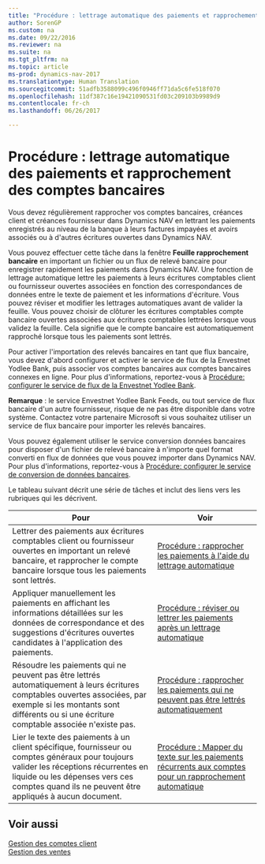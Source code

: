 ```yaml
---
title: "Procédure : lettrage automatique des paiements et rapprochement des comptes bancaires"
author: SorenGP
ms.custom: na
ms.date: 09/22/2016
ms.reviewer: na
ms.suite: na
ms.tgt_pltfrm: na
ms.topic: article
ms-prod: dynamics-nav-2017
ms.translationtype: Human Translation
ms.sourcegitcommit: 51adfb3588099c496f0946ff71da5c6fe518f070
ms.openlocfilehash: 11df387c16e19421090531fd03c209103b9989d9
ms.contentlocale: fr-ch
ms.lasthandoff: 06/26/2017

---
```


# <a name="apply-payments-automatically-and-reconcile-bank-accounts"></a>Procédure : lettrage automatique des paiements et rapprochement des comptes bancaires
Vous devez régulièrement rapprocher vos comptes bancaires, créances client et créances fournisseur dans Dynamics NAV en lettrant les paiements enregistrés au niveau de la banque à leurs factures impayées et avoirs associés ou à d'autres écritures ouvertes dans Dynamics NAV.

Vous pouvez effectuer cette tâche dans la fenêtre **Feuille rapprochement bancaire** en important un fichier ou un flux de relevé bancaire pour enregistrer rapidement les paiements dans Dynamics NAV. Une fonction de lettrage automatique lettre les paiements à leurs écritures comptables client ou fournisseur ouvertes associées en fonction des correspondances de données entre le texte de paiement et les informations d'écriture. Vous pouvez réviser et modifier les lettrages automatiques avant de valider la feuille. Vous pouvez choisir de clôturer les écritures comptables compte bancaire ouvertes associées aux écritures comptables lettrées lorsque vous validez la feuille. Cela signifie que le compte bancaire est automatiquement rapproché lorsque tous les paiements sont lettrés.

Pour activer l'importation des relevés bancaires en tant que flux bancaire, vous devez d'abord configurer et activer le service de flux de la Envestnet Yodlee Bank, puis associer vos comptes bancaires aux comptes bancaires connexes en ligne. Pour plus d'informations, reportez-vous à [Procédure: configurer le service de flux de la Envestnet Yodlee Bank](bank-how-setup-bank-statement-service.md).

**Remarque** : le service Envestnet Yodlee Bank Feeds, ou tout service de flux bancaire d'un autre fournisseur, risque de ne pas être disponible dans votre système. Contactez votre partenaire Microsoft si vous souhaitez utiliser un service de flux bancaire pour importer les relevés bancaires.

Vous pouvez également utiliser le service conversion données bancaires pour disposer d'un fichier de relevé bancaire à n'importe quel format converti en flux de données que vous pouvez importer dans Dynamics NAV. Pour plus d'informations, reportez-vous à [Procédure: configurer le service de conversion de données bancaires](bank-how-setup-bank-data-conversion-service.md).

Le tableau suivant décrit une série de tâches et inclut des liens vers les rubriques qui les décrivent.

|Pour |Voir |
|---|----|
|Lettrer des paiements aux écritures comptables client ou fournisseur ouvertes en important un relevé bancaire, et rapprocher le compte bancaire lorsque tous les paiements sont lettrés. | [Procédure : rapprocher les paiements à l'aide du lettrage automatique](receivables-how-reconcile-payments-auto-application.md) |
|Appliquer manuellement les paiements en affichant les informations détaillées sur les données de correspondance et des suggestions d'écritures ouvertes candidates à l'application des paiements. | [Procédure : réviser ou lettrer les paiements après un lettrage automatique](receivables-how-review-apply-payments-auto-application.md)
|Résoudre les paiements qui ne peuvent pas être lettrés automatiquement à leurs écritures comptables ouvertes associées, par exemple si les montants sont différents ou si une écriture comptable associée n'existe pas. | [Procédure : rapprocher les paiements qui ne peuvent pas être lettrés automatiquement](receivables-how-reconcile-payments-cannot-apply-auto.md)
|Lier le texte des paiements à un client spécifique, fournisseur ou comptes généraux pour toujours valider les réceptions récurrentes en liquide ou les dépenses vers ces comptes quand ils ne peuvent être appliqués à aucun document.| [Procédure : Mapper du texte sur les paiements récurrents aux comptes pour un rapprochement automatique](receivables-how-map-text-recurring-payments-accounts-auto-reconcilliation.md)|

## <a name="see-also"></a>Voir aussi
[Gestion des comptes client](receivables-manage-receivables.md)  
[Gestion des ventes](sales-manage-sales.md)

